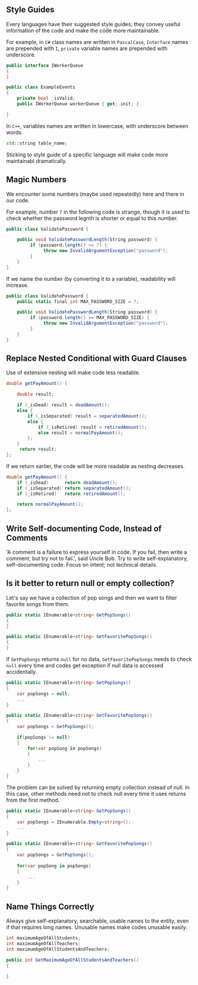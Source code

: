 ## Style Guides

Every languages have their suggested style guides; they convey useful information of the code and make the code more maintainable.

For example, in `C#` class names are written in `PascalCase`, `Interface` names are prepended with `I`, `private` variable names are prepended with underscore.

```C#
public interface IWorkerQueue
{
}

public class ExampleEvents
{
    private bool _isValid;
    public IWorkerQueue workerQueue { get; init; }

}
```

In `C++`, variables names are written in lowercase, with underscore between words.

```C++
std::string table_name;
```

Sticking to style guide of a specific language will make code more maintainabl dramatically.

## Magic Numbers

We encounter some numbers (maybe used repeatedly) here and there in our code.

For example, number `7` in the following code is strange, though it is used to check whether the password legnth is shorter or equal to this number.

```C#
public class ValidatePassword {

    public void ValidatePasswordLength(String password) {
         if (password.length() >= 7) {
              throw new InvalidArgumentException("password");
         }
    }
}
```

If we name the number (by converting it to a variable), readability will increase.

```C#
public class ValidatePassword {
    public static final int MAX_PASSWORD_SIZE = 7;

    public void ValidatePasswordLength(String password) {
         if (password.length() >= MAX_PASSWORD_SIZE) {
              throw new InvalidArgumentException("password");
         }
    }
}
```

## Replace Nested Conditional with Guard Clauses

Use of extensive nesting will make code less readable.

```C#
double getPayAmount() {

    double result;

    if (_isDead) result = deadAmount();
    else {
        if (_isSeparated) result = separatedAmount();
        else {
            if (_isRetired) result = retiredAmount();
            else result = normalPayAmount();
        };
    }
     return result;
};
```

If we return earlier, the code will be more readable as nesting decreases.

```C#
double getPayAmount() {
    if (_isDead)      return deadAmount();
    if (_isSeparated) return separatedAmount();
    if (_isRetired)   return retiredAmount();

    return normalPayAmount();
}; 
```

## Write Self-documenting Code, Instead of Comments

'A comment is a failure to express yourself in code. If you fail, then write a comment; but try not to fail.', said Uncle Bob. Try to write self-explanatory, self-documenting code. Focus on intent; not technical details.

## Is it better to return null or empty collection?

Let's say we have a collection of pop songs and then we want to filter favorite songs from them.

```C#
public static IEnumerable<string> GetPopSongs()
{
}
```

```C#
public static IEnumerable<string> GetFavoritePopSongs()
{
}
```

If `GetPopSongs` returns `null` for no data, `GetFavoritePopSongs` needs to check `null` every time and codes get exception if null data is accessed accidentally.

```C#
public static IEnumerable<string> GetPopSongs()
{
    var popSongs = null;
    ...
}
```

```C#
public static IEnumerable<string> GetFavoritePopSongs()
{
    var popSongs = GetPopSongs();

    if(popSongs != null)
    {
        for(var popSong in popSongs)
        {
            ...
        }
    }
}
```

The problem can be solved by returning empty collection instead of null. In this case, other methods need not to check null every time it uses returns from the first method.

```C#
public static IEnumerable<string> GetPopSongs()
{
    var popSongs = IEnumerable.Empty<string>();
    ...
}
```

```C#
public static IEnumerable<string> GetFavoritePopSongs()
{
    var popSongs = GetPopSongs();
    
    for(var popSong in popSongs)
    {
        ...
    }
}
```

<!---
## Vertical code
-->

## Name Things Correctly

Always give self-explanatory, searchable, usable names to the entity, even if that requires long names. Unusable names make codes unusable easily.

```C#
int maximumAgeOfAllStudents;
int maximumAgeOfAllTeachers;
int maximumAgeOfAllStudentsAndTeachers;

public int GetMaximumAgeOfAllStudentsAndTeachers()
{

}
```
